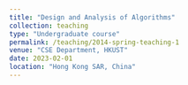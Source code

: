 ```yaml
---
title: "Design and Analysis of Algorithms"
collection: teaching
type: "Undergraduate course"
permalink: /teaching/2014-spring-teaching-1
venue: "CSE Department, HKUST"
date: 2023-02-01
location: "Hong Kong SAR, China"
---
```





